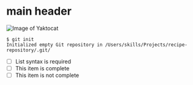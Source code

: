 # main header


![Image of Yaktocat](https://octodex.github.com/images/yaktocat.png)



```
$ git init
Initialized empty Git repository in /Users/skills/Projects/recipe-repository/.git/
```


- [ ] List syntax is required
- [ ] This item is complete
- [ ] This item is not complete
